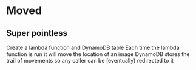 # Moved

## Super pointless

Create a lambda function and DynamoDB table
Each time the lambda function is run it will move the location of an image
DynamoDB stores the trail of movements so any caller can be (eventually) redirected to it
